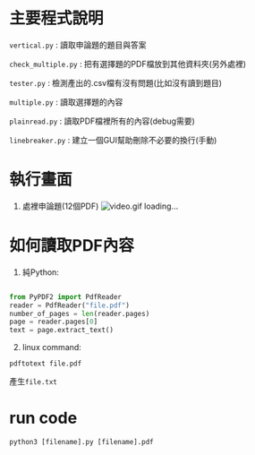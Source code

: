 # 主要程式說明

```vertical.py``` : 讀取申論題的題目與答案

```check_multiple.py``` : 把有選擇題的PDF檔放到其他資料夾(另外處裡)

```tester.py``` : 檢測產出的.csv檔有沒有問題(比如沒有讀到題目)

```multiple.py``` : 讀取選擇題的內容

```plainread.py``` : 讀取PDF檔裡所有的內容(debug需要)

```linebreaker.py``` : 建立一個GUI幫助刪除不必要的換行(手動)


# 執行畫面

1. 處裡申論題(12個PDF)
![video.gif loading...]()


# 如何讀取PDF內容

1. 純Python:
```python

from PyPDF2 import PdfReader
reader = PdfReader("file.pdf")
number_of_pages = len(reader.pages)
page = reader.pages[0]
text = page.extract_text()

```

2. linux command:
```
pdftotext file.pdf
```
產生```file.txt```

# run code
```python3 [filename].py [filename].pdf```
